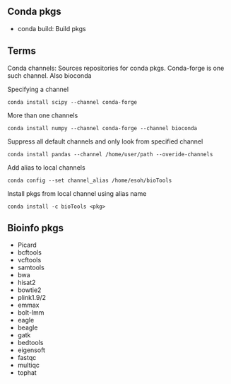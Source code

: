 Conda pkgs
---
- conda build: Build pkgs


Terms
---
Conda channels: Sources repositories for conda pkgs. Conda-forge is one such channel. Also bioconda

Specifying a channel
```
conda install scipy --channel conda-forge
```

More than one channels
```
conda install numpy --channel conda-forge --channel bioconda
```

Suppress all default channels and only look from specified channel
```
conda install pandas --channel /home/user/path --overide-channels
```

Add alias to local channels
```
conda config --set channel_alias /home/esoh/bioTools
```

Install pkgs from local channel using alias name
```
conda install -c bioTools <pkg>
```


Bioinfo pkgs
---
- Picard
- bcftools
- vcftools
- samtools
- bwa
- hisat2
- bowtie2
- plink1.9/2
- emmax
- bolt-lmm
- eagle
- beagle
- gatk
- bedtools
- eigensoft
- fastqc
- multiqc
- tophat
